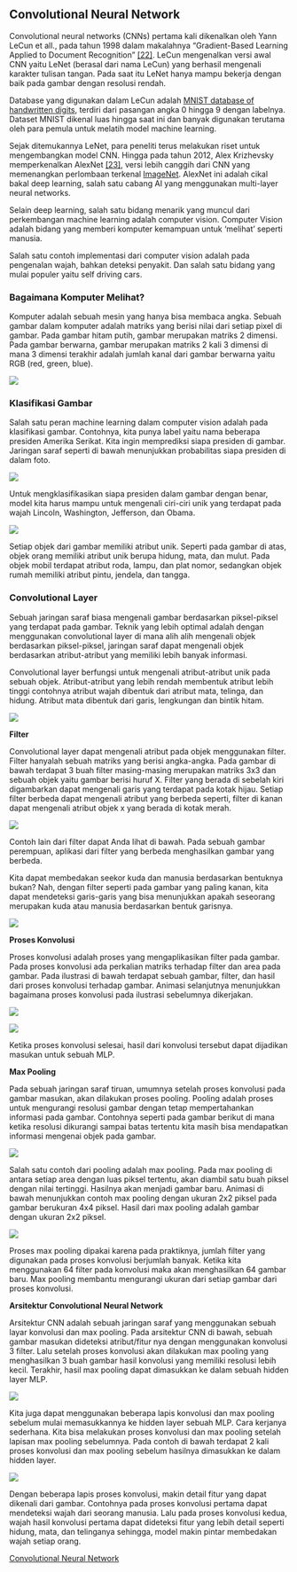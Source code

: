 ## Convolutional Neural Network

Convolutional neural networks (CNNs) pertama kali dikenalkan oleh Yann LeCun et all., pada tahun 1998 dalam makalahnya “Gradient-Based Learning Applied to Document Recognition” [[22]](https://github.com/fadhilhaka/Basic-Machine-Learning/tree/main/reference). LeCun mengenalkan versi awal CNN yaitu LeNet (berasal dari nama LeCun) yang berhasil mengenali karakter tulisan tangan. Pada saat itu LeNet hanya mampu bekerja dengan baik pada gambar dengan resolusi rendah.

Database yang digunakan dalam LeCun adalah [MNIST database of handwritten digits](http://yann.lecun.com/exdb/mnist/index.html), terdiri dari pasangan angka 0 hingga 9 dengan labelnya. Dataset MNIST dikenal luas hingga saat ini dan banyak digunakan terutama oleh para pemula untuk melatih model machine learning.

Sejak ditemukannya LeNet, para peneliti terus melakukan riset untuk mengembangkan model CNN. Hingga pada tahun 2012, Alex Krizhevsky memperkenalkan AlexNet [[23]](https://github.com/fadhilhaka/Basic-Machine-Learning/tree/main/reference), versi lebih canggih dari CNN yang memenangkan perlombaan terkenal [ImageNet](http://image-net.org/index). AlexNet ini adalah cikal bakal deep learning, salah satu cabang AI yang menggunakan multi-layer neural networks.

Selain deep learning, salah satu bidang menarik yang muncul dari perkembangan machine learning adalah computer vision. Computer Vision adalah bidang yang memberi komputer kemampuan untuk ‘melihat’ seperti manusia.

Salah satu contoh implementasi dari computer vision adalah pada pengenalan wajah, bahkan deteksi penyakit. Dan salah satu bidang yang mulai populer yaitu self driving cars.

### Bagaimana Komputer Melihat?

Komputer adalah sebuah mesin yang hanya bisa membaca angka. Sebuah gambar dalam komputer adalah matriks yang berisi nilai dari setiap pixel di gambar. Pada gambar hitam putih, gambar merupakan matriks 2 dimensi. Pada gambar berwarna, gambar merupakan matriks 2 kali 3 dimensi di mana 3 dimensi terakhir adalah jumlah kanal dari gambar berwarna yaitu RGB (red, green, blue).

![](https://lh5.googleusercontent.com/rizfJ31GoE9CCKlx0MD1KFLteFW6exlF69A6YqTX_E1aSSXl8QDwlAlqpr-pW6mkmPTti1eKJbTY6QlhcEpDi_y8qv6ezZP13493_J-9jFcplBcOgOEeUckS1VtCLw5SBzsqfJ9F)

### Klasifikasi Gambar

Salah satu peran machine learning dalam computer vision adalah pada klasifikasi gambar. Contohnya, kita punya label yaitu nama beberapa presiden Amerika Serikat. Kita ingin memprediksi siapa presiden di gambar. Jaringan saraf seperti di bawah menunjukkan probabilitas siapa presiden di dalam foto.

![](https://lh3.googleusercontent.com/opimzm9xRjlE7OvVvVOVBBcFk9DFy_2qLE18zmmtYY_iBSPTM46joY9xGpGSI09zcchhJ0DkFwx379we6Vr5zjVpoHdmFwGjRZNjbYu-mvgeLJcMkBeeeBSFNm-SzvD6SepvK-YF)

Untuk mengklasifikasikan siapa presiden dalam gambar dengan benar, model kita harus mampu untuk mengenali ciri-ciri unik yang terdapat pada wajah Lincoln, Washington, Jefferson, dan Obama.

![](https://lh6.googleusercontent.com/AeDiWJk2rUU2GZzAo8eZMhQKb2lGHWviXwFrf0ckckRAqNwO27sn1eOjREyo0CubpP3uYnz3a708rDNflcu3c6mp9JKcCBruP-eo7577PGyGu2htljFnYzP4uzVyEMWZMFqslGRC)

Setiap objek dari gambar memiliki atribut unik. Seperti pada gambar di atas, objek orang memiliki atribut unik berupa hidung, mata, dan mulut. Pada objek mobil terdapat atribut roda, lampu, dan plat nomor, sedangkan objek rumah memiliki atribut pintu, jendela, dan tangga.

### Convolutional Layer

Sebuah jaringan saraf biasa mengenali gambar berdasarkan piksel-piksel yang terdapat pada gambar. Teknik yang lebih optimal adalah dengan menggunakan convolutional layer di mana alih alih mengenali objek berdasarkan piksel-piksel, jaringan saraf dapat mengenali objek berdasarkan atribut-atribut yang memiliki lebih banyak informasi.

Convolutional layer berfungsi untuk mengenali atribut-atribut unik pada sebuah objek.  Atribut-atribut yang lebih rendah membentuk atribut lebih tinggi contohnya atribut wajah dibentuk dari atribut mata, telinga, dan hidung. Atribut mata dibentuk dari garis, lengkungan dan bintik hitam.

![](https://lh5.googleusercontent.com/6xbwWtqDHNNdNysh4d_C3pkfJlKlHBy2ysqbWlGB5g49LvIe1_WeetBnxVZdca1_aXDGqBZTgiwEGUuxlKReCY6-sZnjEQJVuBnuj5niDgKCVJjvmNqa4HWQL7depQb1e4r_R3ik)

**Filter**

Convolutional layer dapat mengenali atribut pada objek menggunakan filter. Filter hanyalah sebuah matriks yang berisi angka-angka. Pada gambar di bawah terdapat 3 buah filter masing-masing merupakan matriks 3x3 dan sebuah objek yaitu gambar berisi huruf X. Filter yang berada di sebelah kiri digambarkan dapat mengenali garis yang terdapat pada kotak hijau. Setiap filter berbeda dapat mengenali atribut yang berbeda seperti, filter di kanan dapat mengenali atribut objek x yang berada di kotak merah.

![](https://lh3.googleusercontent.com/r0g6lfdDX3Ampe4p9pO4ugY9HIjiMTVwX6VO6UwR06cgdTq4cF4uIyA7fUz3r_vhIfHg4rH-72vkgO1amvJrdN0z86patxd9OJVQR5WNuVHv0F3y7aM2g0ch4EM9c3hxE5uitCGC)

Contoh lain dari filter dapat Anda lihat di bawah. Pada sebuah gambar perempuan, aplikasi dari filter yang berbeda menghasilkan gambar yang berbeda.

Kita dapat membedakan seekor kuda dan manusia berdasarkan bentuknya bukan? Nah, dengan filter seperti pada gambar yang paling kanan, kita dapat mendeteksi garis-garis yang bisa menunjukkan apakah seseorang merupakan kuda atau manusia berdasarkan bentuk garisnya.

![](https://lh6.googleusercontent.com/YfjVAMjeoINAkjDvif5667zAeBOcbS15oL5I_wn2Y9_RMw7sIcSr4z3LcSjza8XHUO22pTbWV63AdMTdVZ5gYw3-o-1HmX5MPuZ7gm_HtKQvFnrNf5tSvqL-TfUK-XPUWp4Dm1Pc)

**Proses Konvolusi**

Proses konvolusi adalah proses yang mengaplikasikan filter pada gambar. Pada proses konvolusi ada perkalian matriks terhadap filter dan area pada gambar. Pada ilustrasi di bawah terdapat sebuah gambar, filter, dan hasil dari proses konvolusi terhadap gambar. Animasi selanjutnya menunjukkan bagaimana proses konvolusi pada ilustrasi sebelumnya dikerjakan.

![](https://lh6.googleusercontent.com/Ls68A5L7pim9juer-pOpVKLdjgx9OUDyMRANi_L_YYKQ-ApkIQR94WG0Lue80ZeNmpqzYdxCE19zbfS7KC0xHli3D-k3CiHNPufN_UbIYnxuC7q9blBnRLJj9PvcHUlDvZ1chOKF)

![](https://lh5.googleusercontent.com/LuUlZsYRviKLl69CymdN8fd51RUT-4e0AaFyO8Yfcn15lV32A2ot1vHgbeESGp2Kgv1vOpoItthkygOjyTOxvh3z5nWTPd96z0oGdbffvlwIM-vU6N940m2148SSfHnz0TWG-9-P)

Ketika proses konvolusi selesai, hasil dari konvolusi tersebut dapat dijadikan masukan untuk sebuah MLP.

**Max Pooling**

Pada sebuah jaringan saraf tiruan, umumnya setelah proses konvolusi pada gambar masukan, akan dilakukan proses pooling. Pooling adalah proses untuk mengurangi resolusi gambar dengan tetap mempertahankan informasi pada gambar. Contohnya seperti pada gambar berikut di mana ketika resolusi dikurangi sampai batas tertentu kita masih bisa mendapatkan informasi mengenai objek pada gambar.

![](https://lh6.googleusercontent.com/yomwcQahSG5PL2eFnBWkbj07P0wOYVF-r-Eh_TC41v0LSpIHUAmXrPvAIDYv7uK-3QTMb6FNwqNlP_lPsRH4nfsNpBwsc-QCYvvke5hDHvNSYVX-FUwllx2Et8QKNlez_NjABWT8)

Salah satu contoh dari pooling adalah max pooling. Pada max pooling di antara setiap area dengan luas piksel tertentu, akan diambil satu buah piksel dengan nilai tertinggi. Hasilnya akan menjadi gambar baru. Animasi di bawah menunjukkan contoh max pooling dengan ukuran 2x2 piksel pada gambar berukuran 4x4 piksel. Hasil dari max pooling adalah gambar dengan ukuran 2x2 piksel.

![](https://lh3.googleusercontent.com/VkXlxw5LBIedeym8qc3W31nvCUuAih00XDXX34s_asH_APlyKeFjSI9EdSoBEe0g-kWqbDrRBg9qREOfggQBtLEAc8yHwdIOfmK7_Xm-eHjrZDbSJ8R-RsiTYqbu7o-Td5BqA1rC)

Proses max pooling dipakai karena pada praktiknya, jumlah filter yang digunakan pada proses konvolusi berjumlah banyak. Ketika kita menggunakan 64 filter pada konvolusi maka akan menghasilkan 64 gambar baru. Max pooling membantu mengurangi ukuran dari setiap gambar dari proses konvolusi.

**Arsitektur Convolutional Neural Network**

Arsitektur CNN adalah sebuah jaringan saraf yang menggunakan sebuah layar konvolusi dan max pooling. Pada arsitektur CNN di bawah, sebuah gambar masukan dideteksi atribut/fitur nya dengan menggunakan konvolusi 3 filter. Lalu setelah proses konvolusi akan dilakukan max pooling yang menghasilkan 3 buah gambar hasil konvolusi yang memiliki resolusi lebih kecil. Terakhir, hasil max pooling dapat dimasukkan ke dalam sebuah hidden layer MLP.

![](https://lh5.googleusercontent.com/1CjZizogbIO6MyF9G5taJTJzrei16WC0Gy5hw69O4xUz_yihq0KpzFmfBfRNl4HKv9JrNLgq4ynbn9uMVkh9TnDONDkpklBe5qwkB1HlciJdV25xLX3dt1-_IRDofAJZ1OPiwW-g)

Kita juga dapat menggunakan beberapa lapis konvolusi dan max pooling sebelum mulai memasukkannya ke hidden layer sebuah MLP. Cara kerjanya sederhana. Kita bisa melakukan proses konvolusi dan max pooling setelah lapisan max pooling sebelumnya. Pada contoh di bawah terdapat 2 kali proses konvolusi dan max pooling sebelum hasilnya dimasukkan ke dalam hidden layer.

![](https://lh6.googleusercontent.com/zcl742abAlEz494zUHwz7MBrTD-iaPoCPP5UTnFp9yTA2n8vhR_JcUrqcu8Nea1Rmr-WRP_CCCRGBdS-zNgK2dh3RpeMybRpUHv3IkTZoR6yA5-WV7o3rO_qFPT8E0FW-11wQ-rT)

Dengan beberapa lapis proses konvolusi, makin detail fitur yang dapat dikenali dari gambar. Contohnya pada proses konvolusi pertama dapat mendeteksi wajah dari seorang manusia. Lalu pada proses konvolusi kedua, wajah hasil konvolusi pertama dapat dideteksi fitur yang lebih detail seperti hidung, mata, dan telinganya sehingga, model makin pintar membedakan wajah setiap orang.

[Convolutional Neural Network](https://cs231n.github.io/convolutional-networks/)